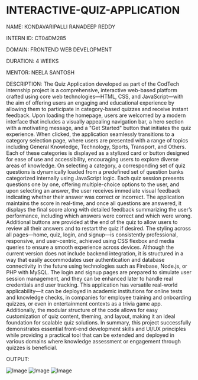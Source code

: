 # INTERACTIVE-QUIZ-APPLICATION

NAME: KONDAVARIPALLI RANADEEP REDDY

INTERN ID: CT04DM285

DOMAIN: FRONTEND WEB DEVELOPMENT

DURATION: 4 WEEKS

MENTOR: NEELA SANTOSH

DESCRIPTION: The Quiz Application developed as part of the CodTech internship project is a comprehensive, interactive web-based platform crafted using core web technologies—HTML, CSS, and JavaScript—with the aim of offering users an engaging and educational experience by allowing them to participate in category-based quizzes and receive instant feedback. Upon loading the homepage, users are welcomed by a modern interface that includes a visually appealing navigation bar, a hero section with a motivating message, and a "Get Started" button that initiates the quiz experience. When clicked, the application seamlessly transitions to a category selection page, where users are presented with a range of topics including General Knowledge, Technology, Sports, Transport, and Others. Each of these categories is displayed as a stylized card or button designed for ease of use and accessibility, encouraging users to explore diverse areas of knowledge. On selecting a category, a corresponding set of quiz questions is dynamically loaded from a predefined set of question banks categorized internally using JavaScript logic. Each quiz session presents questions one by one, offering multiple-choice options to the user, and upon selecting an answer, the user receives immediate visual feedback indicating whether their answer was correct or incorrect. The application maintains the score in real-time, and once all questions are answered, it displays the final score along with detailed feedback summarizing the user’s performance, including which answers were correct and which were wrong. Additional buttons are provided at the end of the quiz to allow users to review all their answers and to restart the quiz if desired. The styling across all pages—home, quiz, login, and signup—is consistently professional, responsive, and user-centric, achieved using CSS flexbox and media queries to ensure a smooth experience across devices. Although the current version does not include backend integration, it is structured in a way that easily accommodates user authentication and database connectivity in the future using technologies such as Firebase, Node.js, or PHP with MySQL. The login and signup pages are prepared to simulate user session management, and they can be enhanced later to handle real credentials and user tracking. This application has versatile real-world applicability—it can be deployed in academic institutions for online tests and knowledge checks, in companies for employee training and onboarding quizzes, or even in entertainment contexts as a trivia game app. Additionally, the modular structure of the code allows for easy customization of quiz content, theming, and layout, making it an ideal foundation for scalable quiz solutions. In summary, this project successfully demonstrates essential front-end development skills and UI/UX principles while providing a practical tool that can be extended and deployed in various domains where knowledge assessment or engagement through quizzes is beneficial.

OUTPUT:

![Image](https://github.com/user-attachments/assets/da885129-8b62-49df-b528-ace1be278069)
![Image](https://github.com/user-attachments/assets/5a1900b9-08ce-40ba-b0f3-bdf709cce9c7)
![Image](https://github.com/user-attachments/assets/7cd593bc-3218-48c9-a2ac-e080379f7f17)
